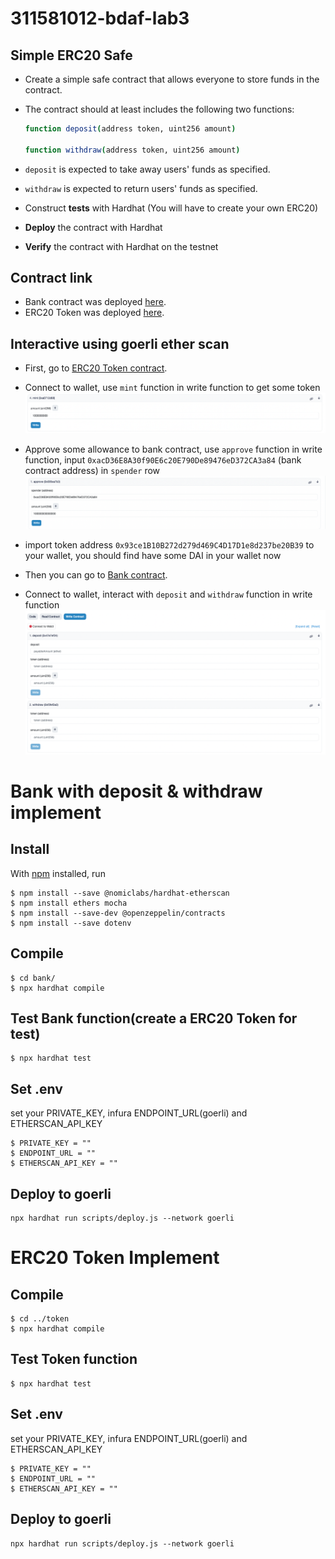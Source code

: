# 311581012-bdaf-lab3

## Simple ERC20 Safe
- Create a simple safe contract that allows everyone to store funds in the contract.
- The contract should at least includes the following two functions:
    
    ```bash
    function deposit(address token, uint256 amount)
    
    function withdraw(address token, uint256 amount)
    ```
    
- `deposit` is expected to take away users' funds as specified.
- `withdraw` is expected to return users' funds as specified.
- Construct **tests** with Hardhat (You will have to create your own ERC20)
- **Deploy** the contract with Hardhat
- **Verify** the contract with Hardhat on the testnet

## Contract link 
- Bank contract was deployed [here](https://goerli.etherscan.io/address/0xacD36E8A30f90E6c20E790De89476eD372CA3a84#writeContract).
- ERC20 Token was deployed [here](https://goerli.etherscan.io/address/0x93ce1b10b272d279d469c4d17d1e8d237be20b39).

## Interactive using goerli ether scan
- First, go to [ERC20 Token contract](https://goerli.etherscan.io/address/0x93ce1b10b272d279d469c4d17d1e8d237be20b39#writeContract).
- Connect to wallet, use `mint` function in write function to get some token
![image](https://github.com/EPJ-coding/311581012-bdaf-lab3/blob/main/pictures/mint.png)

- Approve some allowance to bank contract, use `approve` function in write function, input `0xacD36E8A30f90E6c20E790De89476eD372CA3a84` (bank contract address) in `spender` row
![image](https://github.com/EPJ-coding/311581012-bdaf-lab3/blob/main/pictures/approve.png)

- import token address `0x93ce1B10B272d279d469C4D17D1e8d237be20B39` to your wallet, you should find have some DAI in your wallet now
- Then you can go to [Bank contract](https://goerli.etherscan.io/address/0xacD36E8A30f90E6c20E790De89476eD372CA3a84#writeContract).
- Connect to wallet, interact with `deposit` and `withdraw` function in write function
![image](https://github.com/EPJ-coding/311581012-bdaf-lab3/blob/main/pictures/bank.png)

# Bank with deposit & withdraw implement
## Install
With [npm](https://npmjs.org/) installed, run

    $ npm install --save @nomiclabs/hardhat-etherscan
    $ npm install ethers mocha
    $ npm install --save-dev @openzeppelin/contracts
    $ npm install --save dotenv
    
## Compile
    $ cd bank/
    $ npx hardhat compile
    
## Test Bank function(create a ERC20 Token for test)
    $ npx hardhat test
    
## Set .env
  set your PRIVATE_KEY, infura ENDPOINT_URL(goerli) and ETHERSCAN_API_KEY
  
    $ PRIVATE_KEY = ""
    $ ENDPOINT_URL = ""
    $ ETHERSCAN_API_KEY = ""

## Deploy to goerli    
    npx hardhat run scripts/deploy.js --network goerli
    
# ERC20 Token Implement
## Compile
    $ cd ../token
    $ npx hardhat compile

## Test Token function
    $ npx hardhat test
    
## Set .env
  set your PRIVATE_KEY, infura ENDPOINT_URL(goerli) and ETHERSCAN_API_KEY

    $ PRIVATE_KEY = ""
    $ ENDPOINT_URL = ""
    $ ETHERSCAN_API_KEY = ""

## Deploy to goerli    
    npx hardhat run scripts/deploy.js --network goerli
